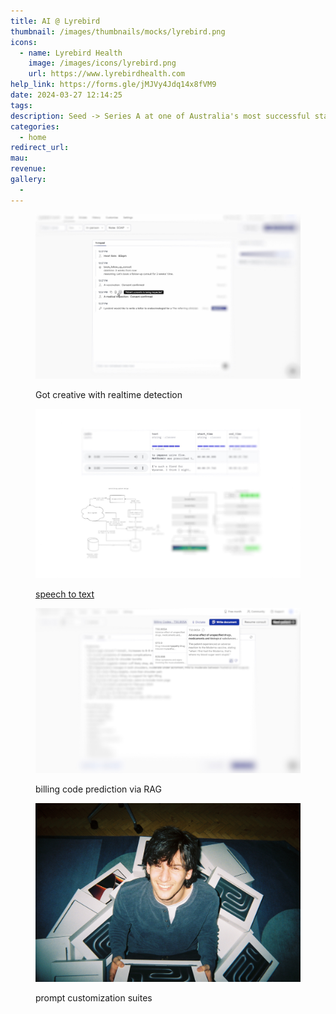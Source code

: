 ```yaml
---
title: AI @ Lyrebird
thumbnail: /images/thumbnails/mocks/lyrebird.png
icons:
  - name: Lyrebird Health
    image: /images/icons/lyrebird.png
    url: https://www.lyrebirdhealth.com
help_link: https://forms.gle/jMJVy4Jdq14x8fVM9
date: 2024-03-27 12:14:25
tags:
description: Seed -> Series A at one of Australia's most successful startups
categories:
  - home
redirect_url:
mau:
revenue:
gallery:
  - 
---
```


[//]: # (TODO: Automate this later)

<figure>
    <img src="/images/project-mocks/lyrebird/1.jpg">
    <p class="figcaption">Got creative with realtime detection</p>
</figure>
<figure>
    <img src="/images/project-mocks/lyrebird/2.jpg">
    <p class="figcaption"><a href="https://github.com/jl33-ai/speech-2-drug">speech to text</a></p>
</figure>
<figure>
    <img src="/images/project-mocks/lyrebird/3.jpg">
    <p class="figcaption">billing code prediction via RAG</p>
</figure>
<figure>
    <img src="/images/project-mocks/lyrebird/4.jpg">
    <p class="figcaption">prompt customization suites</p>
</figure>